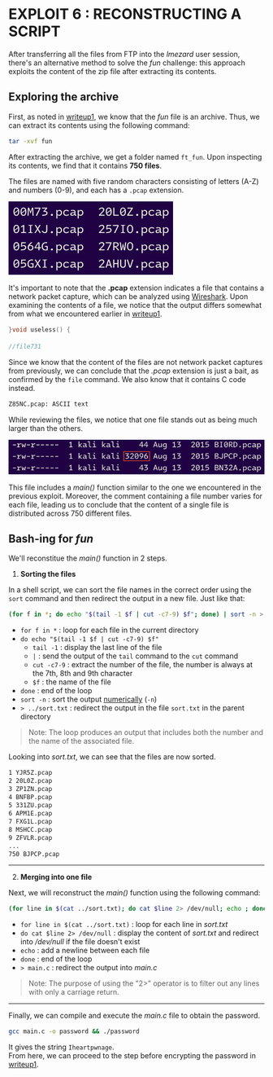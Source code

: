 # EXPLOIT 6 : RECONSTRUCTING A SCRIPT

After transferring all the files from FTP into the *lmezard* user session, there's an alternative method to solve the *fun* challenge: this approach exploits the content of the zip file after extracting its contents.

## Exploring the archive

First, as noted in [writeup1](https://github.com/Daduli/Boot2Root/blob/master/writeup1.md), we know that the *fun* file is an archive. Thus, we can extract its contents using the following command:

```sh
tar -xvf fun
```

After extracting the archive, we get a folder named `ft_fun`. Upon inspecting its contents, we find that it contains **750 files**.

The files are named with five random characters consisting of letters (A-Z) and numbers (0-9), and each has a `.pcap` extension.

![pcap files](../images/pcap.png)

It's important to note that the **.pcap** extension indicates a file that contains a network packet capture, which can be analyzed using [Wireshark](https://www.wireshark.org/). Upon examining the contents of a file, we notice that the output differs somewhat from what we encountered earlier in [writeup1](https://github.com/Daduli/Boot2Root/blob/master/writeup1.md).

```C
}void useless() {

//file731
```

Since we know that the content of the files are not network packet captures from previously, we can conclude that the *.pcap* extension is just a bait, as confirmed by the `file` command. We also know that it contains C code instead.

```sh
Z85NC.pcap: ASCII text
```

While reviewing the files, we notice that one file stands out as being much larger than the others.

![big file](../images/big_file.png)

This file includes a *main()* function similar to the one we encountered in the previous exploit. Moreover, the comment containing a file number varies for each file, leading us to conclude that the content of a single file is distributed across 750 different files.

## Bash-ing for *fun*

We'll reconstitue the *main()* function in 2 steps.

1. **Sorting the files**

In a shell script, we can sort the file names in the correct order using the `sort` command and then redirect the output in a new file. Just like that:

```bash
(for f in *; do echo "$(tail -1 $f | cut -c7-9) $f"; done) | sort -n > ../sort.txt
```

- `for f in *` : loop for each file in the current directory
- `do echo "$(tail -1 $f | cut -c7-9) $f"`
	- `tail -1` : display the last line of the file
	- `|` : send the output of the `tail` command to the `cut` command
	- `cut -c7-9` : extract the number of the file, the number is always at the 7th, 8th and 9th character
	- `$f` : the name of the file
- `done` : end of the loop
- `sort -n` : sort the output <u>numerically</u> (`-n`)
- `> ../sort.txt` : redirect the output in the file `sort.txt` in the parent directory

> Note: The loop produces an output that includes both the number and the name of the associated file.

Looking into *sort.txt*, we can see that the files are now sorted.

```
1 YJR5Z.pcap
2 20L0Z.pcap
3 ZP1ZN.pcap
4 BNFBP.pcap
5 331ZU.pcap
6 APM1E.pcap
7 FXG1L.pcap
8 MSHCC.pcap
9 ZFVLR.pcap
...
750 BJPCP.pcap
```

---

2. **Merging into one file**

Next, we will reconstruct the *main()* function using the following command:

```bash
(for line in $(cat ../sort.txt); do cat $line 2> /dev/null; echo ; done) > main.c
```
- `for line in $(cat ../sort.txt)` : loop for each line in *sort.txt* 
- `do cat $line 2> /dev/null` : display the content of *sort.txt* and redirect into */dev/null*  if the file doesn't exist
- `echo` : add a newline between each file
- `done` : end of the loop
- `> main.c` : redirect the output into *main.c*

> Note: The purpose of using the "2>" operator is to filter out any lines with only a carriage return.

---

Finally, we can compile and execute the *main.c* file to obtain the password.

```sh
gcc main.c -o password && ./password
```

It gives the string `Iheartpwnage`.\
From here, we can proceed to the step before encrypting the password in [writeup1](https://github.com/Daduli/Boot2Root/blob/master/writeup1.md).
